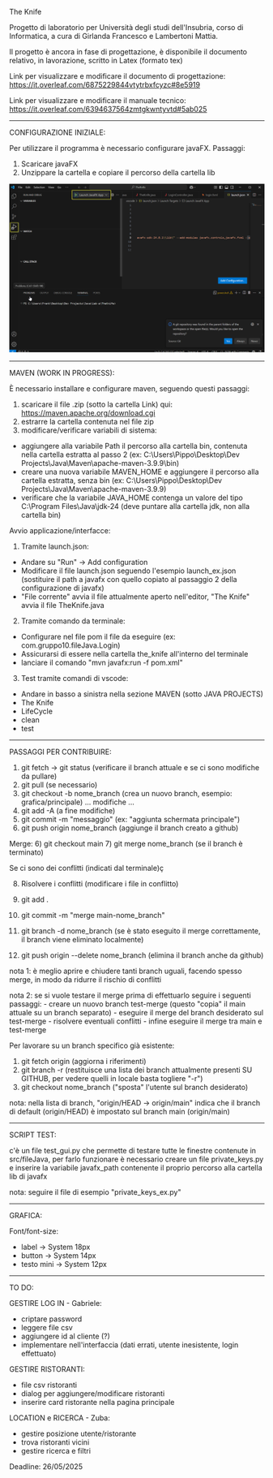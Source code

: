 The Knife

Progetto di laboratorio per Università degli studi dell'Insubria, corso di Informatica, a cura di Girlanda Francesco e Lambertoni Mattia.

Il progetto è ancora in fase di progettazione, è disponibile il documento relativo, in lavorazione, scritto in Latex (formato tex)

Link per visualizzare e modificare il documento di progettazione: https://it.overleaf.com/6875229844vtytrbxfcyzc#8e5919

Link per visualizzare e modificare il manuale tecnico: https://it.overleaf.com/6394637564zmtgkwntyvtd#5ab025

------------------------------------------------------------------------------------------------------------------------------------------------------------------------

CONFIGURAZIONE INIZIALE:

Per utilizzare il programma è necessario configurare javaFX. Passaggi:

1) Scaricare javaFX
2) Unzippare la cartella e copiare il percorso della cartella lib

![Screenshot](Documentazione/img/istruzioni_avvio.png)

------------------------------------------------------------------------------------------------------------------------------------------------------------------------

MAVEN (WORK IN PROGRESS):

È necessario installare e configurare maven, seguendo questi passaggi:

1) scaricare il file .zip (sotto la cartella Link) qui: https://maven.apache.org/download.cgi
2) estrarre la cartella contenuta nel file zip
3) modificare/verificare variabili di sistema: 
- aggiungere alla variabile Path il percorso alla cartella bin, contenuta nella cartella estratta al passo 2 (ex: C:\Users\Pippo\Desktop\Dev Projects\Java\Maven\apache-maven-3.9.9\bin)
- creare una nuova variabile MAVEN_HOME e aggiungere il percorso alla cartella estratta, senza bin (ex: C:\Users\Pippo\Desktop\Dev Projects\Java\Maven\apache-maven-3.9.9)
- verificare che la variabile JAVA_HOME contenga un valore del tipo C:\Program Files\Java\jdk-24 (deve puntare alla cartella jdk, non alla cartella bin)

Avvio applicazione/interfacce:

1) Tramite launch.json:

- Andare su "Run" -> Add configuration
- Modificare il file launch.json seguendo l'esempio launch_ex.json (sostituire il path a javafx con quello copiato al passaggio 2 della configurazione di javafx)
- "File corrente" avvia il file attualmente aperto nell'editor, "The Knife" avvia il file TheKnife.java

2) Tramite comando da terminale:

- Configurare nel file pom il file da eseguire (ex: com.gruppo10.fileJava.Login) 
- Assicurarsi di essere nella cartella the_knife all'interno del terminale
- lanciare il comando "mvn javafx:run -f pom.xml"

3) Test tramite comandi di vscode:

- Andare in basso a sinistra nella sezione MAVEN (sotto JAVA PROJECTS)
- The Knife
- LifeCycle
- clean
- test

------------------------------------------------------------------------------------------------------------------------------------------------------------------------

PASSAGGI PER CONTRIBUIRE:

1) git fetch -> git status (verificare il branch attuale e se ci sono modifiche da pullare)
2) git pull (se necessario)
3) git checkout -b nome_branch (crea un nuovo branch, esempio: grafica/principale)
...
modifiche
...
4) git add -A (a fine modifiche)
5) git commit -m "messaggio" (ex: "aggiunta schermata principale")
6) git push origin nome_branch (aggiunge il branch creato a github)

Merge:
6) git checkout main
7) git merge nome_branch (se il branch è terminato)

Se ci sono dei conflitti (indicati dal terminale)ç

8) Risolvere i conflitti (modificare i file in conflitto)
9) git add .
10) git commit -m "merge main-nome_branch"

11) git branch -d nome_branch (se è stato eseguito il merge correttamente, il branch viene eliminato localmente)
12) git push origin --delete nome_branch (elimina il branch anche da github)

nota 1: è meglio aprire e chiudere tanti branch uguali, facendo spesso merge, in modo da ridurre il rischio di conflitti

nota 2: se si vuole testare il merge prima di effettuarlo seguire i seguenti passaggi: - creare un nuovo branch test-merge (questo "copia" il main attuale su un branch separato)
                                                                                       - eseguire il merge del branch desiderato sul test-merge
                                                                                       - risolvere eventuali conflitti
                                                                                       - infine eseguire il merge tra main e test-merge

Per lavorare su un branch specifico già esistente:

1) git fetch origin (aggiorna i riferimenti)
2) git branch -r (restituisce una lista dei branch attualmente presenti SU GITHUB, per vedere quelli in locale basta togliere "-r")
3) git checkout nome_branch ("sposta" l'utente sul branch desiderato)

nota: nella lista di branch, "origin/HEAD -> origin/main" indica che il branch di default (origin/HEAD) è impostato sul branch main (origin/main)

------------------------------------------------------------------------------------------------------------------------------------------------------------------------

SCRIPT TEST:

c'è un file test_gui.py che permette di testare tutte le finestre contenute in src/fileJava, per farlo funzionare è necessario creare un file private_keys.py e inserire la variabile javafx_path contenente il proprio percorso alla cartella lib di javafx

nota: seguire il file di esempio "private_keys_ex.py"

------------------------------------------------------------------------------------------------------------------------------------------------------------------------

GRAFICA:

Font/font-size:

- label -> System 18px
- button -> System 14px
- testo mini -> System 12px

------------------------------------------------------------------------------------------------------------------------------------------------------------------------

TO DO:

GESTIRE LOG IN - Gabriele:

- criptare password
- leggere file csv
- aggiungere id al cliente (?)
- implementare nell'interfaccia (dati errati, utente inesistente, login effettuato)

GESTIRE RISTORANTI:

- file csv ristoranti
- dialog per aggiungere/modificare ristoranti
- inserire card ristorante nella pagina principale

LOCATION e RICERCA - Zuba:

- gestire posizione utente/ristorante
- trova ristoranti vicini
- gestire ricerca e filtri


Deadline: 26/05/2025

